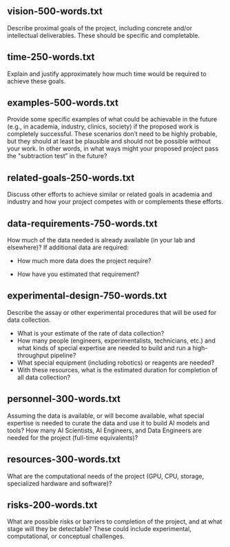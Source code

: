 ## vision-500-words.txt

Describe proximal goals of the project, including concrete and/or intellectual deliverables. These should be specific and completable.

## time-250-words.txt

Explain and justify approximately how much time would be required to achieve these goals.

## examples-500-words.txt

Provide some specific examples of what could be achievable in the future (e.g., in academia, industry, clinics, society) if the proposed work is completely successful. These scenarios don’t need to be highly probable, but they should at least be plausible and should not be possible without your work. In other words, in what ways might your proposed project pass the "subtraction test” in the future?

## related-goals-250-words.txt

Discuss other efforts to achieve similar or related goals in academia and industry and how your project competes with or complements these efforts.

## data-requirements-750-words.txt

How much of the data needed is already available (in your lab and elsewhere)? If additional data are required:

* How much more data does the project require?

* How have you estimated that requirement?

## experimental-design-750-words.txt

Describe the assay or other experimental procedures that will be used for data collection.

* What is your estimate of the rate of data collection?
* How many people (engineers, experimentalists, technicians, etc.) and what kinds of special expertise are needed to build and run a high-throughput pipeline?
* What special equipment (including robotics) or reagents are needed?
* With these resources, what is the estimated duration for completion of all data collection?

## personnel-300-words.txt

Assuming the data is available, or will become available, what special expertise is needed to curate the data and use it to build AI models and tools? How many AI Scientists, AI Engineers, and Data Engineers are needed for the project (full-time equivalents)?

## resources-300-words.txt

What are the computational needs of the project (GPU, CPU, storage, specialized hardware and software)?

## risks-200-words.txt

What are possible risks or barriers to completion of the project, and at what stage will they be detectable? These could include experimental, computational, or conceptual challenges.


